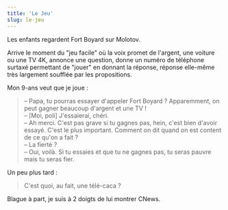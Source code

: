 ```yaml
---
title: 'Le Jeu'
slug: le-jeu
---
```


Les enfants regardent Fort Boyard sur Molotov.

Arrive le moment du "jeu facile" où la voix promet de l'argent, une voiture ou
une TV 4K, annonce une question, donne un numéro de téléphone surtaxé permettant
de "jouer" en donnant la réponse, réponse elle-même très largement soufflée par
les propositions.

Mon 9-ans veut que je joue :

> – Papa, tu pourras essayer d'appeler Fort Boyard ? Apparemment, on peut gagner
> beaucoup d'argent et une TV !  
> – [Moi, poli] J'essaierai, chéri.  
> – Ah merci. C'est pas grave si tu gagnes pas, hein, c'est bien d'avoir essayé.
> C'est le plus important. Comment on dit quand on est content de ce qu'on a
> fait ?  
> – La fierté ?  
> – Oui, voilà. Si tu essaies et que tu ne gagnes pas, tu seras pauvre mais tu
> seras fier.

Un peu plus tard :

> C'est quoi, au fait, une télé-caca ?

Blague à part, je suis à 2 doigts de lui montrer CNews.
